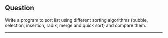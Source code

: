 ## Question

Write a program to sort list using different sorting algorithms (bubble, selection, insertion, radix, merge and quick sort) and compare them.

---